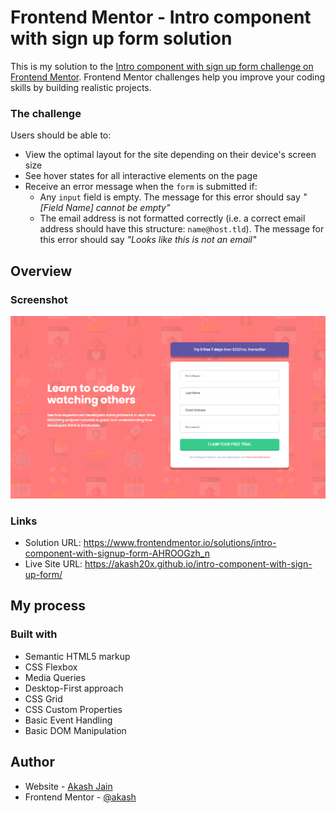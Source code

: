# Frontend Mentor - Intro component with sign up form solution

This is my solution to the [Intro component with sign up form challenge on Frontend Mentor](https://www.frontendmentor.io/challenges/intro-component-with-signup-form-5cf91bd49edda32581d28fd1). Frontend Mentor challenges help you improve your coding skills by building realistic projects.

### The challenge

Users should be able to:

- View the optimal layout for the site depending on their device's screen size
- See hover states for all interactive elements on the page
- Receive an error message when the `form` is submitted if:
  - Any `input` field is empty. The message for this error should say *"[Field Name] cannot be empty"*
  - The email address is not formatted correctly (i.e. a correct email address should have this structure: `name@host.tld`). The message for this error should say *"Looks like this is not an email"*

## Overview


### Screenshot

![image](./screenshots/screenshot-desktop.png)

### Links

- Solution URL: https://www.frontendmentor.io/solutions/intro-component-with-signup-form-AHROOGzh_n
- Live Site URL: https://akash20x.github.io/intro-component-with-sign-up-form/

## My process

### Built with

- Semantic HTML5 markup
- CSS Flexbox
- Media Queries
- Desktop-First approach
- CSS Grid
- CSS Custom Properties
- Basic Event Handling
- Basic DOM Manipulation

## Author

- Website - [Akash Jain](https://github.com/Akash20x)
- Frontend Mentor - [@akash](https://www.frontendmentor.io/profile/Akash20x)
